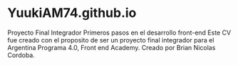 # YuukiAM74.github.io
Proyecto Final Integrador Primeros pasos en el desarrollo front-end
Este CV fue creado con el proposito de ser un proyecto final integrador para el Argentina Programa 4.0, Front end Academy.
Creado por Brian Nicolas Cordoba.
